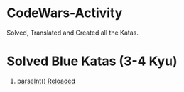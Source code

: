 # CodeWars-Activity
Solved, Translated and Created all the Katas.

# Solved Blue Katas (3-4 Kyu)

1. [parseInt() Reloaded](https://www.codewars.com/kata/525c7c5ab6aecef16e0001a5)

